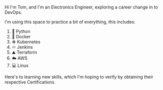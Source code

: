Hi I'm Tom, and I'm an Electronics Engineer, exploring a career change in to DevOps.

I'm using this space to practice a bit of everything, this includes:

1. :snake: Python
2. :whale: Docker
3. :wheel_of_dharma: Kubernetes
4. :infinity: Jenkins
5. :mountain: Terraform
6. :cloud: AWS
7. :computer: Linux

Here's to learning new skills, which I'm hoping to verify by obtaining their respective Certifications.

<!---
tsthorne/tsthorne is a ✨ special ✨ repository because its `README.md` (this file) appears on your GitHub profile.
You can click the Preview link to take a look at your changes.
--->
